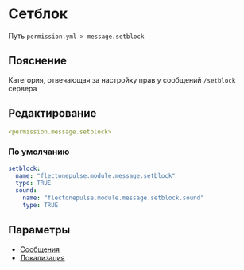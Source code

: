 # Сетблок
Путь `permission.yml > message.setblock`

## Пояснение
Категория, отвечающая за настройку прав у сообщений `/setblock` сервера

## Редактирование
```yaml
<permission.message.setblock>
```

### По умолчанию
```yaml
setblock:
  name: "flectonepulse.module.message.setblock"
  type: TRUE
  sound:
    name: "flectonepulse.module.message.setblock.sound"
    type: TRUE
```

## Параметры

- [Сообщения](/docs/message/setblock/)
- [Локализация](/docs/localizations/ru_ru/message/setblock/)

<!--@include: @/parts/permission/permissionTier3.md-->
<!--@include: @/parts/permission/sound.md-->

